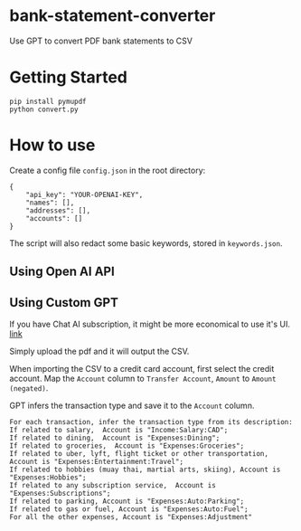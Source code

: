 # bank-statement-converter
Use GPT to convert PDF bank statements to CSV

# Getting Started
```
pip install pymupdf
python convert.py
```

# How to use
Create a config file `config.json` in the root directory: 

```
{
    "api_key": "YOUR-OPENAI-KEY",
    "names": [],
    "addresses": [],
    "accounts": []
}
```
The script will also redact some basic keywords, stored in `keywords.json`.
## Using Open AI API


## Using Custom GPT
If you have Chat AI subscription, it might be more economical to use it's UI. [link](https://chat.openai.com/g/g-K1ajucf7u-gnucash-pdf-converter)

Simply upload the pdf and it will output the CSV. 

When importing the CSV to a credit card account, first select the credit account. Map the `Account` column to `Transfer Account`, `Amount` to  `Amount (negated)`.

GPT infers the transaction type and save it to the `Account` column.
```
For each transaction, infer the transaction type from its description:
If related to salary,  Account is "Income:Salary:CAD";
If related to dining,  Account is "Expenses:Dining";
If related to groceries,  Account is "Expenses:Groceries";
If related to uber, lyft, flight ticket or other transportation, Account is "Expenses:Entertainment:Travel";
If related to hobbies (muay thai, martial arts, skiing), Account is "Expenses:Hobbies";
If related to any subscription service,  Account is "Expenses:Subscriptions";
If related to parking, Account is "Expenses:Auto:Parking";
If related to gas or fuel, Account is "Expenses:Auto:Fuel";
For all the other expenses, Account is "Expenses:Adjustment"

```